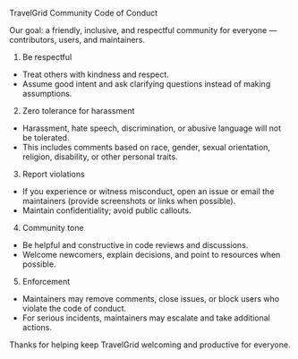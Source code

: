 TravelGrid Community Code of Conduct

Our goal: a friendly, inclusive, and respectful community for everyone — contributors, users, and maintainers.

1. Be respectful
- Treat others with kindness and respect.
- Assume good intent and ask clarifying questions instead of making assumptions.

2. Zero tolerance for harassment
- Harassment, hate speech, discrimination, or abusive language will not be tolerated.
- This includes comments based on race, gender, sexual orientation, religion, disability, or other personal traits.

3. Report violations
- If you experience or witness misconduct, open an issue or email the maintainers (provide screenshots or links when possible).
- Maintain confidentiality; avoid public callouts.

4. Community tone
- Be helpful and constructive in code reviews and discussions.
- Welcome newcomers, explain decisions, and point to resources when possible.

5. Enforcement
- Maintainers may remove comments, close issues, or block users who violate the code of conduct.
- For serious incidents, maintainers may escalate and take additional actions.

Thanks for helping keep TravelGrid welcoming and productive for everyone.